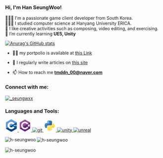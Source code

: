 ### Hi, I'm Han SeungWoo!

🧑🏻‍💻 I'm a passionate game client developer from South Korea.<br/>
🧑🏻‍🎓 I studied computer science at Hanyang University ERICA.<br/>
🎨 I like creative activities such as composing, video editing, and exercising.<br/>
🌱 I’m currently learning **UE5, Unity**<br/>


[![Anurag's GitHub stats](https://github-readme-stats.vercel.app/api?username=h-seungwoo&how_icons=true&theme=tokyonight&count_private=true)](https://github.com/anuraghazra/github-readme-stats)

- 👨‍💻 my portpolio is available at [this Link](https://gratis-chinchilla-441.notion.site/Han-SeungWoo-1c7b37a2584b808bbf48fb8c086d126c?pvs=4)

- 📝 I regularly write articles on [this site](https://velog.io/@tmddn131/posts)

- 📫 How to reach me **tmddn_00@naver.com**

<h3 align="left">Connect with me:</h3>
<p align="left">
<a href="https://instagram.com/_seungwxx" target="blank"><img align="center" src="https://raw.githubusercontent.com/rahuldkjain/github-profile-readme-generator/master/src/images/icons/Social/instagram.svg" alt="_seungwxx" height="30" width="40" /></a>
</p>

<h3 align="left">Languages and Tools:</h3>
<p align="left"> <a href="https://www.w3schools.com/cpp/" target="_blank" rel="noreferrer"> <img src="https://raw.githubusercontent.com/devicons/devicon/master/icons/cplusplus/cplusplus-original.svg" alt="cplusplus" width="40" height="40"/> </a> <a href="https://www.w3schools.com/cs/" target="_blank" rel="noreferrer"> <img src="https://raw.githubusercontent.com/devicons/devicon/master/icons/csharp/csharp-original.svg" alt="csharp" width="40" height="40"/> </a> <a href="https://git-scm.com/" target="_blank" rel="noreferrer"> <img src="https://www.vectorlogo.zone/logos/git-scm/git-scm-icon.svg" alt="git" width="40" height="40"/> </a> <a href="https://www.python.org" target="_blank" rel="noreferrer"> <img src="https://raw.githubusercontent.com/devicons/devicon/master/icons/python/python-original.svg" alt="python" width="40" height="40"/> </a> <a href="https://unity.com/" target="_blank" rel="noreferrer"> <img src="https://www.vectorlogo.zone/logos/unity3d/unity3d-icon.svg" alt="unity" width="40" height="40"/> </a> <a href="https://unrealengine.com/" target="_blank" rel="noreferrer"> <img src="https://raw.githubusercontent.com/kenangundogan/fontisto/036b7eca71aab1bef8e6a0518f7329f13ed62f6b/icons/svg/brand/unreal-engine.svg" alt="unreal" width="40" height="40"/> </a> </p>

<p><img align="left" src="https://github-readme-stats.vercel.app/api/top-langs?username=h-seungwoo&show_icons=true&locale=en&layout=compact" alt="h-seungwoo" /></p>

<p>&nbsp;<img align="center" src="https://github-readme-stats.vercel.app/api?username=h-seungwoo&show_icons=true&locale=en" alt="h-seungwoo" /></p>

<p><img align="center" src="https://github-readme-streak-stats.herokuapp.com/?user=h-seungwoo&" alt="h-seungwoo" /></p>
